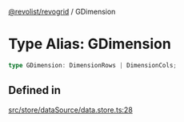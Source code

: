 [@revolist/revogrid](README.md) / GDimension

# Type Alias: GDimension

```ts
type GDimension: DimensionRows | DimensionCols;
```

## Defined in

[src/store/dataSource/data.store.ts:28](https://github.com/revolist/revogrid/blob/69db770b4dd0e83354c8d987e03567beaf944291/src/store/dataSource/data.store.ts#L28)
